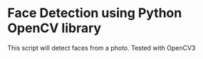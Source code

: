 # Face Detection using Python OpenCV library

This script will detect faces from a photo.
Tested with OpenCV3
